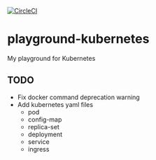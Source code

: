[![CircleCI](https://circleci.com/gh/oinume/playground-kubernetes/tree/master.svg?style=svg)](https://circleci.com/gh/oinume/playground-kubernetes/tree/master)

# playground-kubernetes
My playground for Kubernetes

## TODO
- Fix docker command deprecation warning
- Add kubernetes yaml files
    - pod
    - config-map
    - replica-set
    - deployment
    - service
    - ingress
